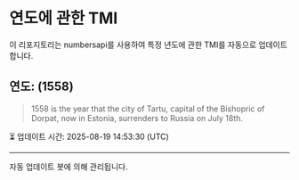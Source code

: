 
# 연도에 관한 TMI

이 리포지토리는 numbersapi를 사용하여 특정 년도에 관한 TMI를 자동으로 업데이트합니다.

## 연도: (1558)
> 1558 is the year that the city of Tartu, capital of the Bishopric of Dorpat, now in Estonia, surrenders to Russia on July 18th.

⏳ 업데이트 시간: 2025-08-19 14:53:30 (UTC)

---
자동 업데이트 봇에 의해 관리됩니다.
